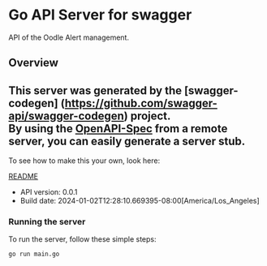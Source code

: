 # Go API Server for swagger

API of the Oodle Alert management.

## Overview
This server was generated by the [swagger-codegen]
(https://github.com/swagger-api/swagger-codegen) project.  
By using the [OpenAPI-Spec](https://github.com/OAI/OpenAPI-Specification) from a remote server, you can easily generate a server stub.  
-

To see how to make this your own, look here:

[README](https://github.com/swagger-api/swagger-codegen/blob/master/README.md)

- API version: 0.0.1
- Build date: 2024-01-02T12:28:10.669395-08:00[America/Los_Angeles]


### Running the server
To run the server, follow these simple steps:

```
go run main.go
```

